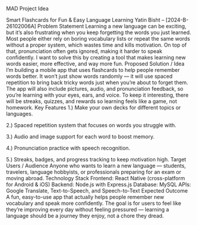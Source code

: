 MAD Project Idea

Smart Flashcards for Fun & Easy Language Learning
Yatin Bisht – [2024-B-26102006A]
Problem Statement
Learning a new language can be exciting, but it’s also frustrating when you keep forgetting the words you just learned. Most people either rely on boring vocabulary lists or repeat the same words without a proper system, which wastes time and kills motivation. On top of that, pronunciation often gets ignored, making it harder to speak confidently. I want to solve this by creating a tool that makes learning new words easier, more effective, and way more fun.
Proposed Solution / Idea
I’m building a mobile app that uses flashcards to help people remember words better. It won’t just show words randomly — it will use spaced repetition to bring back tricky words just when you’re about to forget them. The app will also include pictures, audio, and pronunciation feedback, so you’re learning with your eyes, ears, and voice. To keep it interesting, there will be streaks, quizzes, and rewards so learning feels like a game, not homework.
Key Features
1.) Make your own decks for different topics or languages.

2.) Spaced repetition system that focuses on words you struggle with.

3.) Audio and image support for each word to boost memory.

4.) Pronunciation practice with speech recognition.

5.) Streaks, badges, and progress tracking to keep motivation high.
Target Users / Audience
Anyone who wants to learn a new language — students, travelers, language hobbyists, or professionals preparing for an exam or moving abroad.
Technology Stack
Frontend: React Native (cross-platform for Android & iOS)
Backend: Node.js with Express.js
Database: MySQL
APIs: Google Translate, Text-to-Speech, and Speech-to-Text
Expected Outcome
A fun, easy-to-use app that actually helps people remember new vocabulary and speak more confidently. The goal is for users to feel like they’re improving every day without feeling pressured — learning a language should be a journey they enjoy, not a chore they dread.

